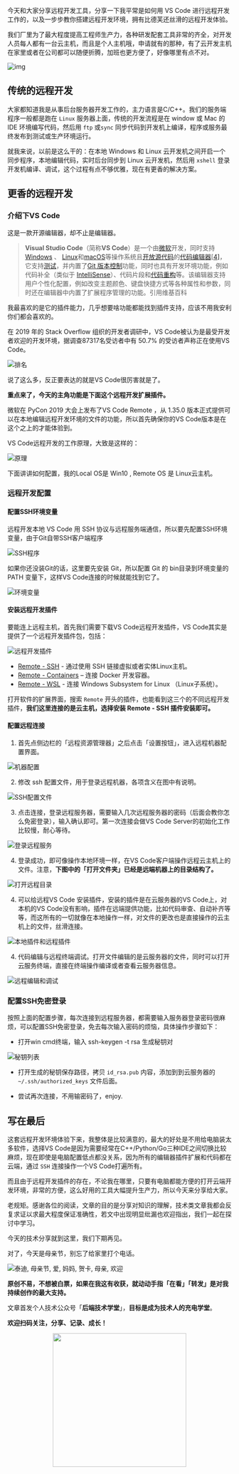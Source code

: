 今天和大家分享远程开发工具，分享一下我平常是如何用 VS Code 进行远程开发工作的，以及一步步教你搭建远程开发环境，拥有比德芙还丝滑的远程开发体验。

我们厂里为了最大程度提高工程师生产力，各种研发配套工具非常的齐全，对开发人员每人都有一台云主机，而且是个人主机哦，申请就有的那种，有了云开发主机在家里或者在公司都可以随便折腾，加班也更方便了，好像哪里有点不对。

![img](https://i01piccdn.sogoucdn.com/a02eed86bce1545e)



## 传统的远程开发

大家都知道我是从事后台服务器开发工作的，主力语言是C/C++。我们的服务端程序一般都是跑在 `Linux` 服务器上面，传统的开发流程是在 window 或 Mac 的 IDE 环境编写代码，然后用 `ftp` 或`sync` 同步代码到开发机上编译，程序或服务最终发布到测试或生产环境运行。

就我来说，以前是这么干的：在本地 Windows 和 Linux 云开发机之间开启一个同步程序，本地编辑代码，实时后台同步到 Linux 云开发机，然后用 `xshell` 登录开发机编译、调试，这个过程有点不够优雅，现在有更香的解决方案。



## 更香的远程开发

### 介绍下VS Code

这是一款开源编辑器，却不止是编辑器。

> **Visual Studio Code**（简称**VS Code**）是一个由[微软](https://zh.wikipedia.org/wiki/微软)开发，同时支持[Windows](https://zh.wikipedia.org/wiki/Windows) 、 [Linux](https://zh.wikipedia.org/wiki/Linux)和[macOS](https://zh.wikipedia.org/wiki/MacOS)等操作系统且[开放源代码](https://zh.wikipedia.org/wiki/开放源代码)的[代码编辑器](https://zh.wikipedia.org/wiki/文本编辑器)[[4\]](https://zh.wikipedia.org/wiki/Visual_Studio_Code#cite_note-TechCrunch-4)，它支持[测试](https://zh.wikipedia.org/wiki/调试)，并内置了[Git 版本控制](https://zh.wikipedia.org/wiki/Git)功能，同时也具有开发环境功能，例如代码补全（类似于 [IntelliSense](https://zh.wikipedia.org/w/index.php?title=IntelliSense&action=edit&redlink=1)）、代码片段和[代码重构](https://zh.wikipedia.org/wiki/代码重构)等。该编辑器支持用户个性化配置，例如改变主题颜色、键盘快捷方式等各种属性和参数，同时还在编辑器中内置了扩展程序管理的功能。引用维基百科

我最喜欢的是它的插件能力，几乎想要啥功能都能找到插件支持，应该不用我安利你们都会喜欢的。

在 2019 年的 Stack Overflow 组织的开发者调研中，VS Code被认为是最受开发者欢迎的开发环境，据调查87317名受访者中有 50.7% 的受访者声称正在使用VS Code。

![排名](https://pic3.zhimg.com/v2-3adaf59845ac75ec58b09f8a6c54479d_r.jpg)



说了这么多，反正要表达的就是VS Code很厉害就是了。

**重点来了，今天的主角功能是下面这个远程开发扩展插件。**

微软在 PyCon 2019 大会上发布了VS Code Remote ，从 1.35.0 版本正式提供可以在本地编辑远程开发环境的文件的功能，所以首先确保你的VS Code版本是在这个之上的才能体验到。

VS Code远程开发的工作原理，大致是这样的：

![原理](https://user-gold-cdn.xitu.io/2019/6/7/16b2fdd6d6e51433?imageslim)



下面讲讲如何配置，我的Local OS是 Win10 ,  Remote OS 是 Linux云主机。



### 远程开发配置

#### 配置SSH环境变量

远程开发本地 VS Code 用 SSH 协议与远程服务端通信，所以要先配置SSH环境变量，由于Git自带SSH客户端程序

![SSH程序](SSH%E7%A8%8B%E5%BA%8F.png)

如果你还没装Git的话，这里要先安装 Git，所以配置 Git 的 bin目录到环境变量的 PATH 变量下，这样VS Code连接的时候就能找到它了。

![环境变量](%E7%8E%AF%E5%A2%83%E5%8F%98%E9%87%8F.png)

#### 安装远程开发插件

要能连上远程主机，首先我们需要下载VS Code远程开发插件，VS Code其实是提供了一个远程开发插件包，包括：

![远程开发插件](%E8%BF%9C%E7%A8%8B%E5%BC%80%E5%8F%91%E6%8F%92%E4%BB%B6.png)

- [Remote - SSH](https://link.zhihu.com/?target=https%3A//marketplace.visualstudio.com/items%3FitemName%3Dms-vscode-remote.remote-ssh) - 通过使用 SSH 链接虚拟或者实体Linux主机。
- [Remote - Containers](https://link.zhihu.com/?target=https%3A//marketplace.visualstudio.com/items%3FitemName%3Dms-vscode-remote.remote-containers) – 连接 Docker 开发容器。
- [Remote - WSL](https://link.zhihu.com/?target=https%3A//marketplace.visualstudio.com/items%3FitemName%3Dms-vscode-remote.remote-wsl) - 连接 Windows Subsystem for Linux （Linux子系统）。

打开软件的扩展界面，搜索 `Remote` 开头的插件，也能看到这三个的不同远程开发插件，**我们这里连接的是云主机，选择安装 Remote - SSH 插件安装即可。**

#### 配置远程连接

1. 首先点侧边栏的「远程资源管理器」之后点击「设置按钮」，进入远程机器配置界面。

![机器配置](%E6%9C%BA%E5%99%A8%E9%85%8D%E7%BD%AE.png)

2. 修改 ssh 配置文件，用于登录远程机器，各项含义在图中有说明。

![SSH配置文件](SSH%E9%85%8D%E7%BD%AE%E6%96%87%E4%BB%B6.png)

3. 点击连接，登录远程服务器，需要输入几次远程服务器的密码（后面会教你怎么免密登录），输入确认即可。第一次连接会做VS Code Server的初始化工作比较慢，耐心等待。

![登录远程服务](%E7%99%BB%E5%BD%95%E8%BF%9C%E7%A8%8B%E6%9C%8D%E5%8A%A1.png)

4. 登录成功，即可像操作本地环境一样，在VS Code客户端操作远程云主机上的文件。注意，**下图中的「打开文件夹」已经是远端机器上的目录结构了。**

![打开远程目录](%E6%89%93%E5%BC%80%E8%BF%9C%E7%A8%8B%E7%9B%AE%E5%BD%95.png)

4. 可以给远程VS Code 安装插件，安装的插件是在云服务器的VS Code上，对本机的VS Code没有影响，插件在远端提供功能，比如代码审查、自动补齐等等，而这所有的一切就像在本地操作一样，对文件的更改也是直接操作的云主机上的文件，丝滑连接。

![本地插件和远程插件](%E6%9C%AC%E5%9C%B0%E6%8F%92%E4%BB%B6%E5%92%8C%E8%BF%9C%E7%A8%8B%E6%8F%92%E4%BB%B6.png)

4. 代码编辑与远程终端调试。打开文件编辑的是云服务器的文件，同时可以打开云服务终端，直接在终端操作编译或者查看云服务器信息。

![远程编辑和调试](%E8%BF%9C%E7%A8%8B%E7%BC%96%E8%BE%91%E5%92%8C%E8%B0%83%E8%AF%95.png)

### 配置SSH免密登录  

按照上面的配置步骤，每次连接到远程服务器，都需要输入服务器登录密码很麻烦，可以配置SSH免密登录，免去每次输入密码的烦恼，具体操作步骤如下：

- 打开win cmd终端，输入 ssh-keygen -t rsa 生成秘钥对

![秘钥列表](%E7%A7%98%E9%92%A5%E5%88%97%E8%A1%A8.png)

- 打开生成的秘钥保存路径，拷贝 `id_rsa.pub` 内容，添加到到云服务器的 `~/.ssh/authorized_keys` 文件后面。

- 尝试再次连接，不用输密码了，enjoy.



## 写在最后

这套远程开发环境体验下来，我整体是比较满意的，最大的好处是不用给电脑装太多软件，选择VS Code是因为需要经常在C++/Python/Go三种IDE之间切换比较麻烦，现在即使是电脑配置低点都没关系，因为所有的编辑器插件扩展和代码都在云端，通过 `SSH` 连接操作一个VS Code打遍所有。

而且由于远程开发插件的存在，不论我在哪里，只要有电脑都能方便的打开云端开发环境，非常的方便，这么好用的工具大幅提升生产力，所以今天来分享给大家。

老规矩。感谢各位的阅读，文章的目的是分享对知识的理解，技术类文章我都会反复求证以求最大程度保证准确性，若文中出现明显纰漏也欢迎指出，我们一起在探讨中学习。

今天的技术分享就到这里，我们下期再见。

对了，今天是母亲节，别忘了给家里打个电话。

![泰迪, 母亲节, 爱, 妈妈, 贺卡, 母亲, 欢迎](https://i0.hippopx.com/photos/282/1011/765/teddy-mother-s-day-love-mama-preview.jpg)

**原创不易，不想被白票，如果在我这有收获，就动动手指「在看」「转发」是对我持续创作的最大支持。**

文章首发个人技术公众号「**后端技术学堂**」，**目标是成为技术人的充电学堂**。

**欢迎扫码关注，分享、记录、成长！**

<p align="center">
<img src="https://github.com/lemonchann/images/raw/master/gzh/公众号二维码.png" width="300" height="300"/>
</p>







